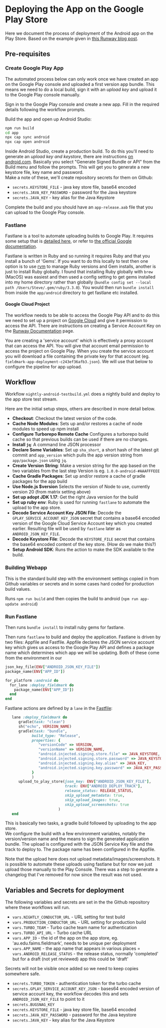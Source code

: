 # Deploying the App on the Google Play Store

Here we document the process of deployment of the Android app on the Play Store.
Based on the example given in [this Runway blog post](https://www.runway.team/blog/ci-cd-pipeline-android-app-fastlane-github-actions).

## Pre-requisites

### Create Google Play App

The automated process below can only work once we have created an app on the
Google Play console and uploaded a first version app bundle.  This means we need
to do a local build, sign it with an _upload key_ and upload it to the
Google Play console manually.

Sign in to the Google Play console and create a new app. Fill in the required
details following the workflow prompts.  

Build the app and open up Android Studio:

```bash
npm run build
cd app
npx cap sync android
npx cap open android
```

Inside Android Studio, create a production build. To do this you'll need to generate
an _upload key and keystore_, there are instructions 
[on android.com](https://developer.android.com/studio/publish/app-signing#sign-apk).
Basically you select "Generate Signed Bundle or API" from the Build menu and follow the
prompts. This will get you to generate a new keystore file, key name and password.  
Make a note of these, we'll create repository secrets for them on Github:

- `secrets.KEYSTORE_FILE` - java key store file, base64 encoded
- `secrets.JAVA_KEY_PASSWORD` - password for the Java keystore
- `secrets.JAVA_KEY` - key alias for the Java Keystore

Complete the build and you should have an `app-release.aab` file that you can
upload to the Google Play console.

### Fastlane

Fastlane is a tool to automate uploading builds to Google Play. It requires some setup that
is [detailed here](https://docs.fastlane.tools/getting-started/android/setup/), or refer
to [the official Google documentation](https://developers.google.com/android-publisher/getting_started/).

Fastlane is written in Ruby and so running it requires Ruby and that you install
a bunch of 'Gems'.   If you want to do this locally to test then one option is
to use [rvm](https://rvm.io/) to manage Ruby versions and Gem installs, another is
just to install Ruby globally.   I found that installing Ruby globally with
`brew` (MacOS) was easiest and then used a config setting to get gems installed
into my home directory rather than globally (`bundle config set --local path /Users/Steve/.gem/ruby/3.3.0`).  You would then run `bundle install` from inside the `app/android`
directory to get fastlane etc installed.

#### Google Cloud Project

The workflow needs to be able to access the Google Play API and to do this we need
to set up a project on [Google Cloud](https://console.cloud.google.com/) and give it
permission to access the API. There are instructions on creating a Service Account Key on
the [Runway Documentation](https://docs.runway.team/integrations/app-stores/google-play-console#service-account-api-key-setup) page.  

You are creating a 'service account' which is effectively a proxy account that can
access the API.  You will give that account email permission to access the project
on Google Play. When you create the service account you will download a file containing
the private key for that account (eg. `fieldmark-app-deployment-c243ef36afb3.json`).
We will use that below to configure the pipeline for app upload.

## Workflow

Workflow `nightly-android-testbuild.yml` does a nightly build and deploy to the app store test stream.

Here are the initial setup steps, others are described in more detail below.

- __Checkout__: Checkout the latest version of the code.
- __Cache Node Modules__: Sets up and/or restores a cache of node modules to speed up npm install
- __Configure Turborepo Remote Cache__
Configures a turborepo build cache so that previous builds can be used if there
are no changes.
- __Install `jq`__: A command line JSON processor
- __Declare Some Variables__: Set up `sha_short`, a short hash of the latest git commit and `app_version` which pulls the app version string from `app/package.json` using `jq`.
- __Create Version String__: Make a version string for the app based on the two variables from the last step
Version is eg. `1.0.0-android-#AAAFFFEEE`
- __Cache Gradle Packages__:
Set up and/or restore a cache of gradle packages for the app build
- __Use Node.js $version__
Selects the version of Node to use, currently version 20 (from matrix setting above)
- __Set up adopt JDK 1.17__:
Get the right Java version for the build
- __Set up ruby env__:
Ruby is used for running `fastlane` to automate the upload to the app store.
- __Decode Service Account Key JSON File__:
Decode the `GPLAY_SERVICE_ACCOUNT_KEY_JSON` secret that contains a base64 encoded
version of the Google Cloud Service Account key which you created earlier.  Resulting file will be used by `fastlane` later as `ANDROID_JSON_KEY_FILE`.
- __Decode Keystore File__:
Decode the `KEYSTORE_FILE` secret that contains the base64 encoded content of the
key store. (How do we make this?)
- __Setup Android SDK__:
Runs the action to make the SDK available to the build.

### Building Webapp

This is the standard build step with the environment settings copied in from
Github variables or secrets and in some cases hard coded for production build
values.

Runs `npm run build` and then copies the build to android (`npm run app-update android`)

### Run Fastlane

Then runs `bundle install` to install ruby gems for fastlane.

Then runs `fastlane` to build and deploy the application. Fastlane is driven by
two files: Appfile and Fastfile. Appfile declares the JSON service account key
which gives us access
to the Google Play API and defines a package name which determines which app
we will be updating.  Both of these come from the environment in our

```ruby
json_key_file(ENV["ANDROID_JSON_KEY_FILE"])
package_name(ENV["APP_ID"])

for_platform :android do
  for_lane :deploy_fieldmark do
    package_name(ENV["APP_ID"])
  end
end
```

Fastlane actions are defined by a `lane` in the [Fastfile](../../app/android/fastlane/Fastfile):

```ruby
   lane :deploy_fieldmark do
      gradle(task: "clean")
      sh("echo", VERSION_NAME)
      gradle(task: "bundle",
            build_type: "Release",
            properties: {
               "versionCode" => VERSION,
               "versionName" => VERSION_NAME,
               "android.injected.signing.store.file" => JAVA_KEYSTORE,
               "android.injected.signing.store.password" => JAVA_KEYSTORE_PASSWORD,
               "android.injected.signing.key.alias" => JAVA_KEY,
               "android.injected.signing.key.password" => JAVA_KEY_PASSWORD,           
            }
            )
      upload_to_play_store(json_key: ENV["ANDROID_JSON_KEY_FILE"],
                           track: ENV["ANDROID_DEPLOY_TRACK"],
                           release_status: RELEASE_STATUS,
                           skip_upload_metadata: true,
                           skip_upload_images: true,
                           skip_upload_screenshots: true
                        )
   end
```

This is basically two tasks, a gradle build followed by uploading to the app store.  
We configure the build with a few environment variables, notably the version/version
name and the means to sign the generated application bundle.  The upload is
configured with the JSON Service Key file and the track to deploy to. The
package name has been configured in the Appfile.

Note that the upload here does not upload metadata/images/screenshots. It is
possible to automate these uploads using fastlane but for now we just upload
those manually to the Play Console.  There was a step to generate a changelog
that I've removed for now since the result was not used.

## Variables and Secrets for deployment

The following variables and secrets are set in the the Github repository
where these workflows will run.  

- `vars.NIGHTLY_CONDUCTOR_URL` - URL setting for test build
- `vars.PRODUCTION_CONDUCTOR_URL` - URL setting for production build
- `vars.TURBO_TEAM` - Turbo cache team name for authentication
- `vars.TURBO_API_URL` - Turbo cache URL
- `vars.APP_ID` - the id of the app on the app store, eg. 'au.edu.faims.fieldmark', needs to be unique per deployment
- `vars.APP_NAME` - the app name that appears in various places
= `vars.ANDROID_RELEASE_STATUS` - the release status, normally 'completed' but for a draft (not yet reviewed) app this could be 'draft'

Secrets will not be visible once added so we need to keep copies somewhere safe.

- `secrets.TURBO_TOKEN` - authentication token for the turbo cache
- `secrets.GPLAY_SERVICE_ACCOUNT_KEY_JSON` - bases64 encoded version of service account key, the workflow decodes this and sets `ANDROID_JSON_KEY_FILE` to point to it
- `secrets.BUGSNAG_KEY`
- `secrets.KEYSTORE_FILE` - java key store file, base64 encoded
- `secrets.JAVA_KEY_PASSWORD` - password for the Java keystore
- `secrets.JAVA_KEY` - key alias for the Java Keystore

